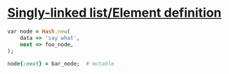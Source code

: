 [1]: http://rosettacode.org/wiki/Singly-linked_list/Element_definition

# [Singly-linked list/Element definition][1]

```ruby
var node = Hash.new(
    data => 'say what',
    next => foo_node,
);
 
node{:next} = bar_node;  # mutable
```